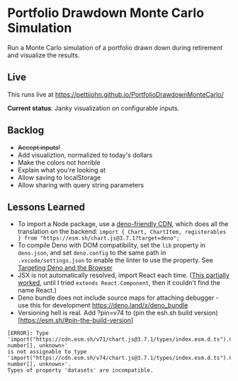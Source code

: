 # Portfolio Drawdown Monte Carlo Simulation
Run a Monte Carlo simulation of a portfolio drawn down during retirement and visualize the results. 

## Live 

This runs live at https://pettijohn.github.io/PortfolioDrawdownMonteCarlo/ 

**Current status**: Janky visualization on configurable inputs.

## Backlog
* ~~Accept inputs!~~
* Add visualiztion, normalized to today's dollars
* Make the colors not horrible
* Explain what you're looking at
* Allow saving to localStorage
* Allow sharing with query string parameters 

## Lessons Learned
* To import a Node package, use a [deno-friendly CDN](), which does all the translation on the backend: `import { Chart, ChartItem, registerables } from "https://esm.sh/chart.js@3.7.1?target=deno";`
* To compile Deno with DOM compatibility, set the `lib` property in `deno.json`, and set `deno.config` to the same path in `.vscode/settings.json` to enable the linter to use the property. See [Targeting Deno and the Browser](https://deno.land/manual/typescript/configuration#targeting-deno-and-the-browser)
* JSX is not automatically resolved, import React each time. ([This partially worked](https://deno.land/manual@v1.20.3/jsx_dom/jsx), until I tried `extends React.Component`, then it couldn't find the name React.)
* Deno bundle does not include source maps for attaching debugger - use this for development https://deno.land/x/deno_bundle
* Versioning hell is real. Add ?pin=v74 to (pin the esh.sh build version)[https://esm.sh/#pin-the-build-version]

```
[ERROR]: Type 
'import("https://cdn.esm.sh/v71/chart.js@3.7.1/types/index.esm.d.ts").ChartData<"line", number[], unknown>' 
is not assignable to type 
'import("https://cdn.esm.sh/v74/chart.js@3.7.1/types/index.esm.d.ts").ChartData<"line", number[], unknown>'.
Types of property 'datasets' are incompatible.
```